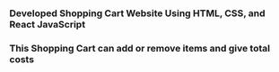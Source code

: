 ### Developed Shopping Cart Website Using HTML, CSS, and React JavaScript ###
### This Shopping Cart can add or remove items and give total costs ###


